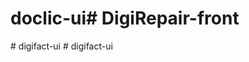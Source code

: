 # doclic-ui#   D i g i R e p a i r - f r o n t  
 #   d i g i f a c t - u i  
 #   d i g i f a c t - u i  
 